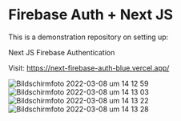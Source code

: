 # Firebase Auth + Next JS 

This is a demonstration repository on setting up:

Next JS
Firebase Authentication

Visit: https://next-firebase-auth-blue.vercel.app/

![Bildschirmfoto 2022-03-08 um 14 12 59](https://user-images.githubusercontent.com/45995648/157245043-af13db8b-1458-461e-ab99-66a429b8eec0.png)
![Bildschirmfoto 2022-03-08 um 14 13 03](https://user-images.githubusercontent.com/45995648/157245046-2552e34a-8a5b-4a99-a663-1ac9eb81e880.png)
![Bildschirmfoto 2022-03-08 um 14 13 22](https://user-images.githubusercontent.com/45995648/157245047-bca29d85-8b46-4221-a861-e797a7ccea9b.png)
![Bildschirmfoto 2022-03-08 um 14 13 28](https://user-images.githubusercontent.com/45995648/157245052-f724cebc-cc39-430d-b29c-40edf32aebf5.png)
